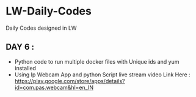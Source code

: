 # LW-Daily-Codes
Daily Codes designed in LW

## DAY 6 : 

* Python code to run multiple docker files with Unique ids and yum installed 
* Using Ip Webcam App and python Script live stream video 
  Link Here : https://play.google.com/store/apps/details?id=com.pas.webcam&hl=en_IN
